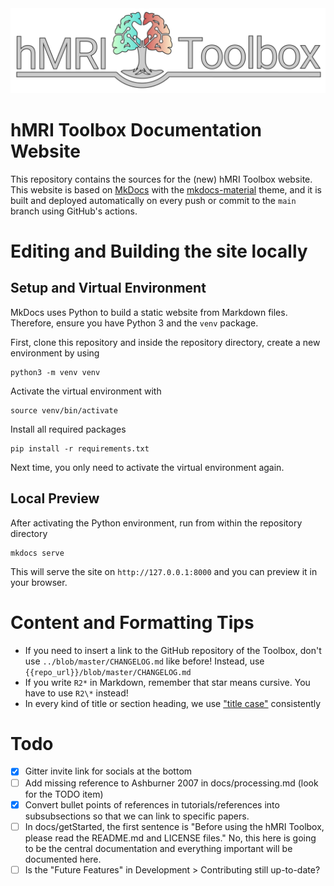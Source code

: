 <picture>
  <source media="(prefers-color-scheme: dark)" srcset="https://github.com/hMRI-group/hMRI-toolbox-docs/blob/main/docs/assets/images/Banner_Dark%40512px.png">
  <source media="(prefers-color-scheme: light)" srcset="https://github.com/hMRI-group/hMRI-toolbox-docs/blob/main/docs/assets/images/Banner_Light%40512px.png">
  <img alt="hMRI Toolbox Banner" src="https://github.com/hMRI-group/hMRI-toolbox-docs/blob/main/docs/assets/images/Banner_Light%40512px.png">
</picture>

# hMRI Toolbox Documentation Website

This repository contains the sources for the (new) hMRI Toolbox website.
This website is based on [MkDocs](https://www.mkdocs.org/) with the
[mkdocs-material](https://squidfunk.github.io/mkdocs-material/) theme, and it is built and deployed automatically
on every push or commit to the `main` branch using GitHub's actions.

# Editing and Building the site locally

## Setup and Virtual Environment

MkDocs uses Python to build a static website from Markdown files. Therefore, 
ensure you have Python 3 and the `venv` package. 

First, clone this repository and inside the repository directory, create a new environment by using

```shell
python3 -m venv venv
```

Activate the virtual environment with

```shell
source venv/bin/activate
```

Install all required packages

```shell
pip install -r requirements.txt
```

Next time, you only need to activate the virtual environment again.

## Local Preview

After activating the Python environment, run from within the repository directory

```shell
mkdocs serve
```

This will serve the site on `http://127.0.0.1:8000` and you can preview it in your browser.

# Content and Formatting Tips

- If you need to insert a link to the GitHub repository of the Toolbox, don't use `../blob/master/CHANGELOG.md` like before!
  Instead, use `{{repo_url}}/blob/master/CHANGELOG.md`
- If you write `R2*` in Markdown, remember that star means cursive. You have to use `R2\*` instead!
- In every kind of title or section heading, we use ["title case"](https://munch.studio/typography-101-capitalisation-guide) consistently

# Todo

- [x] Gitter invite link for socials at the bottom
- [ ] Add missing reference to Ashburner 2007 in docs/processing.md (look for the TODO item)
- [x] Convert bullet points of references in tutorials/references into subsubsections so that we can link to specific papers.
- [ ] In docs/getStarted, the first sentence is "Before using the hMRI Toolbox, please read the README.md and LICENSE files."
      No, this here is going to be the central documentation and everything important will be documented here.
- [ ] Is the "Future Features" in Development > Contributing still up-to-date?
